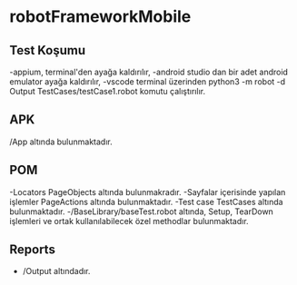 # robotFrameworkMobile

## Test Koşumu

-appium, terminal'den ayağa kaldırılır,
-android studio dan bir adet android emulator ayağa kaldırılır,
-vscode terminal üzerinden python3 -m robot -d Output TestCases/testCase1.robot komutu çalıştırılır.

## APK

/App altında bulunmaktadır.

## POM

-Locators PageObjects altında bulunmakradır.
-Sayfalar içerisinde yapılan işlemler PageActions altında bulunmaktadır.
-Test case TestCases altında bulunmaktadır.
-/BaseLibrary/baseTest.robot altında, Setup, TearDown işlemleri ve ortak kullanılabilecek özel methodlar bulunmaktadır.

## Reports
-	/Output altındadır.
